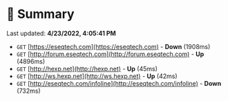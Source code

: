 # 📖 Summary
Last updated: **4/23/2022, 4:05:41 PM**

- `GET` [https://eseqtech.com](https://eseqtech.com) - **Down** (1908ms)
- `GET` [http://forum.eseqtech.com](http://forum.eseqtech.com) - **Up** (4896ms)
- `GET` [http://hexp.net](http://hexp.net) - **Up** (45ms)
- `GET` [http://ws.hexp.net](http://ws.hexp.net) - **Up** (42ms)
- `GET` [http://eseqtech.com/infoline](http://eseqtech.com/infoline) - **Down** (732ms)
